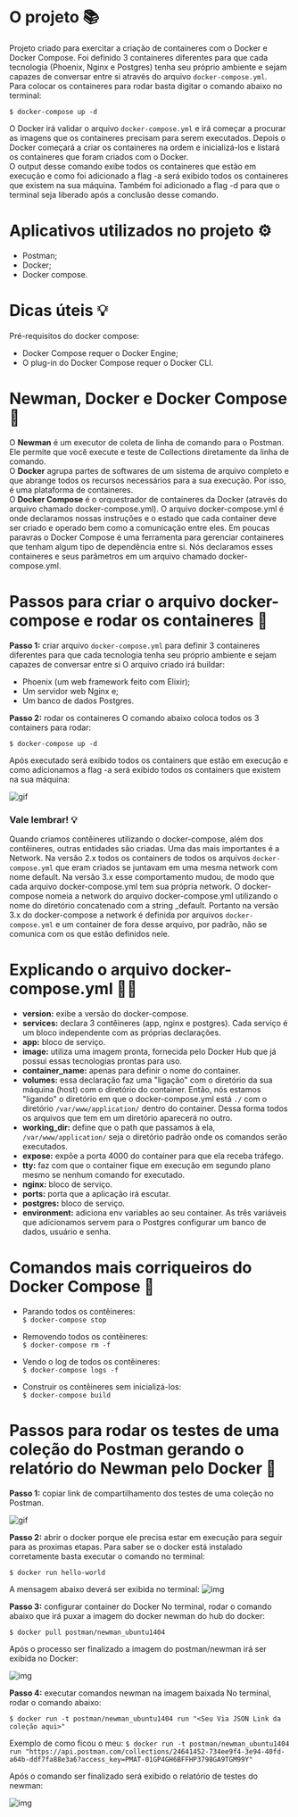 # O projeto 📚

Projeto criado para exercitar a criação de containeres com o Docker e Docker Compose. Foi definido 3 containeres diferentes para que cada tecnologia (Phoenix, Nginx e Postgres) tenha seu próprio ambiente e sejam capazes de conversar entre si através do arquivo `docker-compose.yml`.<br>
Para colocar os containeres para rodar basta digitar o comando abaixo no terminal:

`$ docker-compose up -d`

O Docker irá validar o arquivo `docker-compose.yml` e irá começar a procurar as imagens que os containeres precisam para serem executados. Depois o Docker começará a criar os containeres na ordem e inicializá-los e listará os containeres que foram criados com o Docker.<br>
O output desse comando exibe todos os containeres que estão em execução e como foi adicionado a flag -a será exibido todos os containeres que existem na sua máquina.
Também foi adicionado a flag -d para que o terminal seja liberado após a conclusão desse comando.

# Aplicativos utilizados no projeto ⚙️

* Postman;
* Docker;
* Docker compose.

# Dicas úteis 💡

Pré-requisitos do docker compose:

* Docker Compose requer o Docker Engine;
* O plug-in do Docker Compose requer o Docker CLI.

# Newman, Docker e Docker Compose 📰

O **Newman** é um executor de coleta de linha de comando para o Postman. Ele permite que você execute e teste de  Collections diretamente da linha de comando.<br>
O **Docker** agrupa partes de softwares de um sistema de arquivo completo e que abrange todos os recursos necessários para a sua execução. Por isso, é uma plataforma de containeres.<br>
O **Docker Compose** é o orquestrador de containeres da Docker (através do arquivo chamado docker-compose.yml). O arquivo docker-compose.yml é onde declaramos nossas instruções e o estado que cada container deve ser criado e operado bem como a comunicação entre eles. Em poucas paravras o Docker Compose é uma ferramenta para gerenciar containeres que tenham algum tipo de dependência entre si. Nós declaramos esses containeres e seus parâmetros em um arquivo chamado docker-compose.yml.

# Passos para criar o arquivo docker-compose e rodar os containeres 📝

**Passo 1:** criar arquivo `docker-compose.yml` para definir 3 containeres diferentes para que cada tecnologia tenha seu próprio ambiente e sejam capazes de conversar entre si
O arquivo criado irá buildar:
* Phoenix (um web framework feito com Elixir);
* Um servidor web Nginx e;
* Um banco de dados Postgres.

**Passo 2:** rodar os containeres
O comando abaixo coloca todos os 3 containers para rodar:

`$ docker-compose up -d`

Após executado será exibido todos os containers que estão em execução e como adicionamos a flag -a será exibido todos os containers que existem na sua máquina:

![gif](./img/rodando-containeres-docker.gif "Rondando containeres docker")

### Vale lembrar! 💡
Quando criamos contêineres utilizando o docker-compose, além dos contêineres, outras entidades são criadas. Uma das mais importantes é a Network.
Na versão 2.x todos os containers de todos os arquivos `docker-compose.yml` que eram criados se juntavam em uma mesma network com nome default.
Na versão 3.x esse comportamento mudou, de modo que cada arquivo docker-compose.yml tem sua própria network. O docker-compose nomeia a network do arquivo docker-compose.yml utilizando o nome do diretório concatenado com a string _default. Portanto na versão 3.x do docker-compose a network é definida por arquivos `docker-compose.yml` e um container de fora desse arquivo, por padrão, não se comunica com os que estão definidos nele.

# Explicando o arquivo docker-compose.yml 👨‍💻

* **version:** exibe a versão do docker-compose.
* **services:** declara 3 contêineres (app, nginx e postgres). Cada serviço é um bloco independente com as próprias declarações.
* **app:** bloco de serviço.
* **image:** utiliza uma imagem pronta, fornecida pelo Docker Hub que já possui essas tecnologias prontas para uso.
* **container_name:** apenas para definir o nome do container.
* **volumes:** essa declaração faz uma "ligação" com o diretório da sua máquina (host) com o diretório do container. Então, nós estamos "ligando" o diretório em que o docker-compose.yml está `./` com o diretório `/var/www/application/` dentro do container. Dessa forma todos os arquivos que tem em um diretório aparecerá no outro.
* **working_dir:** define que o path que passamos à ela, `/var/www/application/` seja o diretório padrão onde os comandos serão executados.
* **expose:** expõe a porta 4000 do container para que ela receba tráfego.
* **tty:** faz com que o container fique em execução em segundo plano mesmo se nenhum comando for executado.
* **nginx:** bloco de serviço.
* **ports:** porta que a aplicação irá escutar.
* **postgres:** bloco de serviço.
* **environment:** adiciona env variables ao seu container. As três variáveis que adicionamos servem para o Postgres configurar um banco de dados, usuário e senha.

# Comandos mais corriqueiros do Docker Compose 🔖 

* Parando todos os contêineres:<br>
    `$ docker-compose stop`

* Removendo todos os contêineres:<br>
    `$ docker-compose rm -f`

* Vendo o log de todos os contêineres:<br>
    `$ docker-compose logs -f`

* Construir os contêineres sem inicializá-los:<br>
    `$ docker-compose build`

# Passos para rodar os testes de uma coleção do Postman gerando o relatório do Newman pelo Docker 📝

**Passo 1:** copiar link de compartilhamento dos testes de uma coleção no Postman.

![gif](./img/link-compartilhamento-colecao-postman.gif "Link de compartilhamento de coleção no postman")

**Passo 2:** abrir o docker porque ele precisa estar em execução para seguir para as proximas etapas. Para saber se o docker está instalado corretamente basta executar o comando no terminal:

`$ docker run hello-world`

A mensagem abaixo deverá ser exibida no terminal:
![img](./img/confirmacao-docker-instalado.png "Mensagem de confirmação docker instalado")

**Passo 3:** configurar container do Docker
No terminal, rodar o comando abaixo que irá puxar a imagem do docker newman do hub do docker:

`$ docker pull postman/newman_ubuntu1404`

Após o processo ser finalizado a imagem do postman/newman irá ser exibida no Docker:

![img](./img/imagem-postman-newman-baixada.png "Imagem postman/newman no Docker")

**Passo 4:** executar comandos newman na imagem baixada
No terminal, rodar o comando abaixo:

`$ docker run -t postman/newman_ubuntu1404 run "<Seu Via JSON Link da coleção aqui>"`

Exemplo de como ficou o meu:
`$ docker run -t postman/newman_ubuntu1404 run "https://api.postman.com/collections/24641452-734ee9f4-3e94-40fd-a64b-ddf7fa88e3a6?access_key=PMAT-01GP4GH6BFFHP3798GA9TGM99Y"`

Após o comando ser finalizado será exibido o relatório de testes do newman:

![img](./img/relatorio-de-testes-do-newman.png "Relatório de testes do newman")

